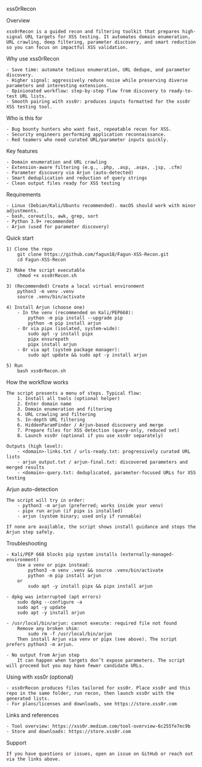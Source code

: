 xss0rRecon

Overview

    xss0rRecon is a guided recon and filtering toolkit that prepares high-signal URL targets for XSS testing. It automates domain enumeration, URL crawling, deep filtering, parameter discovery, and smart reduction so you can focus on impactful XSS validation.

Why use xss0rRecon

    - Save time: automate tedious enumeration, URL dedupe, and parameter discovery.
    - Higher signal: aggressively reduce noise while preserving diverse parameters and interesting extensions.
    - Opinionated workflow: step-by-step flow from discovery to ready-to-test URL lists.
    - Smooth pairing with xss0r: produces inputs formatted for the xss0r XSS testing tool.

Who is this for

    - Bug bounty hunters who want fast, repeatable recon for XSS.
    - Security engineers performing application reconnaissance.
    - Red teamers who need curated URL/parameter inputs quickly.

Key features

    - Domain enumeration and URL crawling
    - Extension-aware filtering (e.g., .php, .asp, .aspx, .jsp, .cfm)
    - Parameter discovery via Arjun (auto-detected)
    - Smart deduplication and reduction of query strings
    - Clean output files ready for XSS testing

Requirements

    - Linux (Debian/Kali/Ubuntu recommended). macOS should work with minor adjustments.
    - bash, coreutils, awk, grep, sort
    - Python 3.9+ recommended
    - Arjun (used for parameter discovery)

Quick start

    1) Clone the repo
        git clone https://github.com/fagun18/Fagun-XSS-Recon.git
        cd Fagun-XSS-Recon

    2) Make the script executable
        chmod +x xss0rRecon.sh

    3) (Recommended) Create a local virtual environment
        python3 -m venv .venv
        source .venv/bin/activate

    4) Install Arjun (choose one)
        - In the venv (recommended on Kali/PEP668):
            python -m pip install --upgrade pip
            python -m pip install arjun
        - Or via pipx (isolated, system-wide):
            sudo apt -y install pipx
            pipx ensurepath
            pipx install arjun
        - Or via apt (system package manager):
            sudo apt update && sudo apt -y install arjun

    5) Run
        bash xss0rRecon.sh

How the workflow works

    The script presents a menu of steps. Typical flow:
        1. Install all tools (optional helper)
        2. Enter domain name
        3. Domain enumeration and filtering
        4. URL crawling and filtering
        5. In-depth URL filtering
        6. HiddenParamFinder / Arjun-based discovery and merge
        7. Prepare files for XSS detection (query-only, reduced set)
        8. Launch xss0r (optional if you use xss0r separately)

    Outputs (high level):
        - <domain>-links.txt / urls-ready.txt: progressively curated URL lists
        - arjun_output.txt / arjun-final.txt: discovered parameters and merged results
        - <domain>-query.txt: deduplicated, parameter-focused URLs for XSS testing

Arjun auto-detection

    The script will try in order:
        - python3 -m arjun (preferred; works inside your venv)
        - pipx run arjun (if pipx is installed)
        - arjun (system binary; used only if runnable)

    If none are available, the script shows install guidance and stops the Arjun step safely.

Troubleshooting

    - Kali/PEP 668 blocks pip system installs (externally-managed-environment)
        Use a venv or pipx instead:
            python3 -m venv .venv && source .venv/bin/activate
            python -m pip install arjun
        or
            sudo apt -y install pipx && pipx install arjun

    - dpkg was interrupted (apt errors)
        sudo dpkg --configure -a
        sudo apt -y update
        sudo apt -y install arjun

    - /usr/local/bin/arjun: cannot execute: required file not found
        Remove any broken shim:
            sudo rm -f /usr/local/bin/arjun
        Then install Arjun via venv or pipx (see above). The script prefers python3 -m arjun.

    - No output from Arjun step
        It can happen when targets don’t expose parameters. The script will proceed but you may have fewer candidate URLs.

Using with xss0r (optional)

    - xss0rRecon produces files tailored for xss0r. Place xss0r and this repo in the same folder, run recon, then launch xss0r with the generated lists.
    - For plans/licenses and downloads, see https://store.xss0r.com

Links and references

    - Tool overview: https://xss0r.medium.com/tool-overview-6c255fe7ec9b
    - Store and downloads: https://store.xss0r.com

Support

    If you have questions or issues, open an issue on GitHub or reach out via the links above.